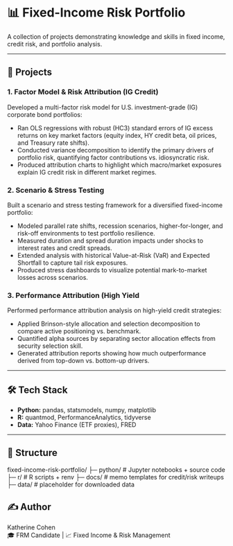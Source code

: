 # 📊 Fixed-Income Risk Portfolio

A collection of projects demonstrating knowledge and skills in fixed income, credit risk, and portfolio analysis.  


---

## 🚀 Projects

### 1. Factor Model & Risk Attribution (IG Credit) 
Developed a multi-factor risk model for U.S. investment-grade (IG) corporate bond portfolios:
- Ran OLS regressions with robust (HC3) standard errors of IG excess returns on key market factors (equity index, HY        credit beta, oil prices, and Treasury rate shifts).
- Conducted variance decomposition to identify the primary drivers of portfolio risk, quantifying factor contributions      vs. idiosyncratic risk.
- Produced attribution charts to highlight which macro/market exposures explain IG credit risk in different market          regimes.
  
### 2. Scenario & Stress Testing
Built a scenario and stress testing framework for a diversified fixed-income portfolio:
- Modeled parallel rate shifts, recession scenarios, higher-for-longer, and risk-off environments to test portfolio         resilience.
- Measured duration and spread duration impacts under shocks to interest rates and credit spreads.
- Extended analysis with historical Value-at-Risk (VaR) and Expected Shortfall to capture tail risk exposures.
- Produced stress dashboards to visualize potential mark-to-market losses across scenarios.
  
### 3. Performance Attribution (High Yield
Performed performance attribution analysis on high-yield credit strategies:
- Applied Brinson-style allocation and selection decomposition to compare active positioning vs. benchmark.
- Quantified alpha sources by separating sector allocation effects from security selection skill.
- Generated attribution reports showing how much outperformance derived from top-down vs. bottom-up drivers.

---

## 🛠️ Tech Stack
- **Python:** pandas, statsmodels, numpy, matplotlib  
- **R:** quantmod, PerformanceAnalytics, tidyverse  
- **Data:** Yahoo Finance (ETF proxies), FRED  

---

## 📂 Structure
fixed-income-risk-portfolio/
├─ python/ # Jupyter notebooks + source code
├─ r/ # R scripts + renv
├─ docs/ # memo templates for credit/risk writeups
├─ data/ # placeholder for downloaded data

## ✍️ Author
Katherine Cohen  
🎓 FRM Candidate | 📈 Fixed Income & Risk Management




